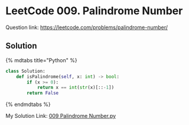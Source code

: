 
# LeetCode 009. Palindrome Number

Question link: <https://leetcode.com/problems/palindrome-number/>

## Solution

{% mdtabs title="Python" %}

```python
class Solution:
    def isPalindrome(self, x: int) -> bool:
        if (x >= 0):
            return x == int(str(x)[::-1])
        return False
```

{% endmdtabs %}

My Solution Link: [009 Palindrome Number.py](https://github.com/shdennlin/leetcode/blob/main/content/.solution_record/python3/009_Palindrome_Number.py)
